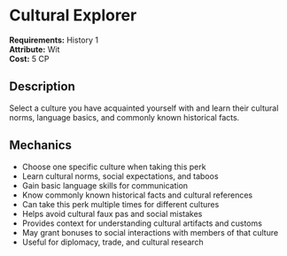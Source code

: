 # Cultural Explorer

**Requirements:** History 1  
**Attribute:** Wit  
**Cost:** 5 CP  

## Description
Select a culture you have acquainted yourself with and learn their cultural norms, language basics, and commonly known historical facts.

## Mechanics
- Choose one specific culture when taking this perk
- Learn cultural norms, social expectations, and taboos
- Gain basic language skills for communication
- Know commonly known historical facts and cultural references
- Can take this perk multiple times for different cultures
- Helps avoid cultural faux pas and social mistakes
- Provides context for understanding cultural artifacts and customs
- May grant bonuses to social interactions with members of that culture
- Useful for diplomacy, trade, and cultural research